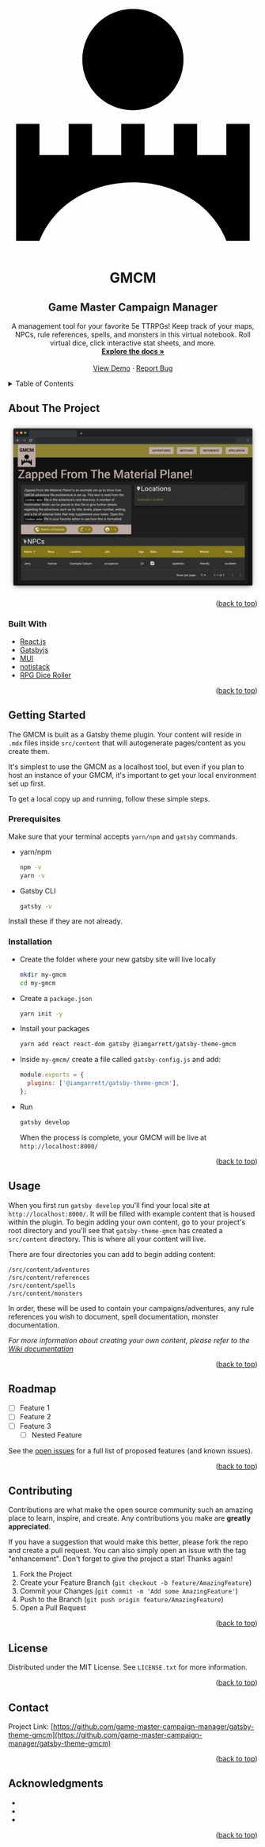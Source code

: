 <div id="top"></div>
<!-- PROJECT SHIELDS -->
<!--
*** I'm using markdown "reference style" links for readability.
*** Reference links are enclosed in brackets [ ] instead of parentheses ( ).
*** See the bottom of this document for the declaration of the reference variables
*** for contributors-url, forks-url, etc. This is an optional, concise syntax you may use.
*** https://www.markdownguide.org/basic-syntax/#reference-style-links
-->
<!-- [![Contributors][contributors-shield]][contributors-url] -->
<!-- [![Forks][forks-shield]][forks-url] -->
<!-- [![Stargazers][stars-shield]][stars-url] -->
<!-- [![Issues][issues-shield]][issues-url] -->
<!-- [![MIT License][license-shield]][license-url] -->
<!-- PROJECT LOGO -->
<br />
<div align="center">
  <a href="https://github.com/game-master-campaign-manager/gatsby-theme-gmcm">
    <svg xmlns="http://www.w3.org/2000/svg" viewBox="0 0 512 512"><g class="" transform="translate(0,0)" style=""><path d="M256 20a104 104 0 0 0-104 104 104 104 0 0 0 104 104 104 104 0 0 0 104-104A104 104 0 0 0 256 20zM16 256v240h48c64-160 320-160 384 0h48V256h-48v64h-60v-64h-48v64h-60v-64h-48v64h-60v-64h-48v64H64v-64H16z" fill="#000000" fill-opacity="1"></path></g></svg>
  </a>

<h1 align="center">GMCM</h1>
<h2 align="center">Game Master Campaign Manager</h2>

  <p align="center">
    A management tool for your favorite 5e TTRPGs! Keep track of your maps, NPCs, rule references, spells, and monsters in this virtual notebook. Roll virtual dice, click interactive stat sheets, and more.
    <br />
    <a href="https://github.com/game-master-campaign-manager/gatsby-theme-gmcm"><strong>Explore the docs »</strong></a>
    <br />
    <br />
    <a href="https://game-master-campaign-manager.github.io/">View Demo</a>
    ·
    <a href="https://github.com/game-master-campaign-manager/gatsby-theme-gmcm/issues">Report Bug</a>
  </p>
</div>

<!-- TABLE OF CONTENTS -->
<details>
  <summary>Table of Contents</summary>
  <ol>
    <li>
      <a href="#about-the-project">About The Project</a>
      <ul>
        <li><a href="#built-with">Built With</a></li>
      </ul>
    </li>
    <li>
      <a href="#getting-started">Getting Started</a>
      <ul>
        <li><a href="#prerequisites">Prerequisites</a></li>
        <li><a href="#installation">Installation</a></li>
      </ul>
    </li>
    <li><a href="#usage">Usage</a></li>
    <li><a href="#roadmap">Roadmap</a></li>
    <li><a href="#contributing">Contributing</a></li>
    <li><a href="#license">License</a></li>
    <li><a href="#contact">Contact</a></li>
    <li><a href="#acknowledgments">Acknowledgments</a></li>
  </ol>
</details>

<!-- ABOUT THE PROJECT -->

## About The Project

[![GMCM Screen Shot][product-screenshot]](https://example.com)

<p align="right">(<a href="#top">back to top</a>)</p>

### Built With

- [React.js](https://reactjs.org/)
- [Gatsbyjs](https://www.gatsbyjs.com/)
- [MUI](https://mui.com/)
- [notistack](https://iamhosseindhv.com/notistack)
- [RPG Dice Roller](https://dice-roller.github.io/documentation/)

<p align="right">(<a href="#top">back to top</a>)</p>

<!-- GETTING STARTED -->

## Getting Started

The GMCM is built as a Gatsby theme plugin. Your content will reside in `.mdx` files inside `src/content` that will autogenerate pages/content as you create them.

It's simplest to use the GMCM as a localhost tool, but even if you plan to host an instance of your GMCM, it's important to get your local environment set up first.

To get a local copy up and running, follow these simple steps.

### Prerequisites

Make sure that your terminal accepts `yarn/npm` and `gatsby` commands.

- yarn/npm 
  ```sh
  npm -v
  yarn -v
  ```
- Gatsby CLI
  ```sh
  gatsby -v
  ```

Install these if they are not already.

### Installation

- Create the folder where your new gatsby site will live locally
  ```sh
  mkdir my-gmcm
  cd my-gmcm
  ```
- Create a `package.json`
  ```sh
  yarn init -y
  ```
- Install your packages
  ```sh
  yarn add react react-dom gatsby @iamgarrett/gatsby-theme-gmcm
  ```
- Inside `my-gmcm/` create a file called `gatsby-config.js` and add:
  ```js
  module.exports = {
    plugins: ['@iamgarrett/gatsby-theme-gmcm'],
  };
  ```
- Run
  ```sh
  gatsby develop
  ```
  When the process is complete, your GMCM will be live at `http://localhost:8000/`

<p align="right">(<a href="#top">back to top</a>)</p>

<!-- USAGE EXAMPLES -->

## Usage

When you first run `gatsby develop` you'll find your local site at `http://localhost:8000/`. It will be filled with example content that is housed within the plugin. To begin adding your own content, go to your project's root directory and you'll see that `gatsby-theme-gmcm` has created a `src/content` directory. This is where all your content will live.

There are four directories you can add to begin adding content:
```
/src/content/adventures
/src/content/references
/src/content/spells
/src/content/monsters
```
In order, these will be used to contain your campaigns/adventures, any rule references you wish to document, spell documentation, monster documentation.

_For more information about creating your own content, please refer to the [Wiki documentation](https://github.com/game-master-campaign-manager/gatsby-theme-gmcm/wiki)_

<p align="right">(<a href="#top">back to top</a>)</p>

<!-- ROADMAP -->

## Roadmap

- [ ] Feature 1
- [ ] Feature 2
- [ ] Feature 3
  - [ ] Nested Feature

See the [open issues](https://github.com/game-master-campaign-manager/gatsby-theme-gmcm/issues) for a full list of proposed features (and known issues).

<p align="right">(<a href="#top">back to top</a>)</p>

<!-- CONTRIBUTING -->

## Contributing

Contributions are what make the open source community such an amazing place to learn, inspire, and create. Any contributions you make are **greatly appreciated**.

If you have a suggestion that would make this better, please fork the repo and create a pull request. You can also simply open an issue with the tag "enhancement".
Don't forget to give the project a star! Thanks again!

1. Fork the Project
2. Create your Feature Branch (`git checkout -b feature/AmazingFeature`)
3. Commit your Changes (`git commit -m 'Add some AmazingFeature'`)
4. Push to the Branch (`git push origin feature/AmazingFeature`)
5. Open a Pull Request

<p align="right">(<a href="#top">back to top</a>)</p>

<!-- LICENSE -->

## License

Distributed under the MIT License. See `LICENSE.txt` for more information.

<p align="right">(<a href="#top">back to top</a>)</p>

<!-- CONTACT -->

## Contact

Project Link: [https://github.com/game-master-campaign-manager/gatsby-theme-gmcm](https://github.com/game-master-campaign-manager/gatsby-theme-gmcm)

<p align="right">(<a href="#top">back to top</a>)</p>

<!-- ACKNOWLEDGMENTS -->

## Acknowledgments

- []()
- []()
- []()

<p align="right">(<a href="#top">back to top</a>)</p>

<!-- MARKDOWN LINKS & IMAGES -->
<!-- https://www.markdownguide.org/basic-syntax/#reference-style-links -->

[contributors-shield]: https://img.shields.io/github/contributors/game-master-campaign-manager/gatsby-theme-gmcm.svg?style=for-the-badge
[contributors-url]: https://github.com/game-master-campaign-manager/gatsby-theme-gmcm/graphs/contributors
[forks-shield]: https://img.shields.io/github/forks/game-master-campaign-manager/gatsby-theme-gmcm.svg?style=for-the-badge
[forks-url]: https://github.com/game-master-campaign-manager/gatsby-theme-gmcm/network/members
[stars-shield]: https://img.shields.io/github/stars/game-master-campaign-manager/gatsby-theme-gmcm.svg?style=for-the-badge
[stars-url]: https://github.com/game-master-campaign-manager/gatsby-theme-gmcm/stargazers
[issues-shield]: https://img.shields.io/github/issues/game-master-campaign-manager/gatsby-theme-gmcm.svg?style=for-the-badge
[issues-url]: https://github.com/game-master-campaign-manager/gatsby-theme-gmcm/issues
[license-shield]: https://img.shields.io/github/license/game-master-campaign-manager/gatsby-theme-gmcm.svg?style=for-the-badge
[license-url]: https://github.com/game-master-campaign-manager/gatsby-theme-gmcm/blob/master/LICENSE.txt
[product-screenshot]: ./src/images/screen.png
